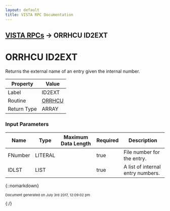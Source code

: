 ```yaml
---
layout: default
title: VISTA RPC Documentation
---
```


## [VISTA RPCs](TableOfContents) &#8594; ORRHCU ID2EXT
# ORRHCU ID2EXT

Returns the external name of an entry given the internal number.

Property | Value
--- | ---
Label | ID2EXT
Routine | [ORRHCU](http://code.osehra.org/dox/Routine_ORRHCU_source.html)
Return Type | ARRAY


### Input Parameters

Name | Type | Maximum Data Length | Required | Description
--- | --- | --- | --- | ---
FNumber | LITERAL |  | true | File number for the entry.
IDLST | LIST |  | true | A list of internal entry numbers.



{::nomarkdown} <br/><p style="font-size: 11px">Document generated on July 3rd 2017, 12:09:02 pm</p>{:/}